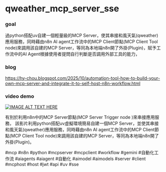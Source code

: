 # qweather_mcp_server_sse
### goal
過python搭配uv自建一個輕量級的MCP Server，使其串接和風天氣(qweather)應用服務，同時藉由n8n AI agent工作流中的MCP Client節點(MCP Client Tool node)來調用該自建的MCP Server，等同為本地端n8n開了外掛(Plugin)，賦予工作流中的AI Agent根據使用者提問自行判斷是否調用外部工具的能力，

### blog
https://hy-chou.blogspot.com/2025/10/automation-tool-how-to-build-your-own-mcp-server-and-integrate-it-to-self-host-n8n-workflow.html

### video demo
[![IMAGE ALT TEXT HERE](https://img.youtube.com/vi/nVDOTNmKQno/0.jpg)](https://www.youtube.com/watch?v=nVDOTNmKQno)

有別於利用n8n中的MCP Server節點(MCP Server Trigger node )來串接應用服務， 該影片利用python搭配uv虛擬環境簡易自建一個MCP Server，並使其串接和風天氣(qweather)應用服務，同時藉由n8n AI agent工作流中的MCP Client節點(MCP Client Tool node)來調用該自建的MCP Server，等同為本地端n8n開了外掛(Plugin)。

#mcp #n8n #python #mcpserver #mcpclient #workflow #gemini #自動化工作流 #aiagents #aiagent #自動化 #aimodel #aimodels #server #client #mcphost #host #jwt #api #uv #sse


